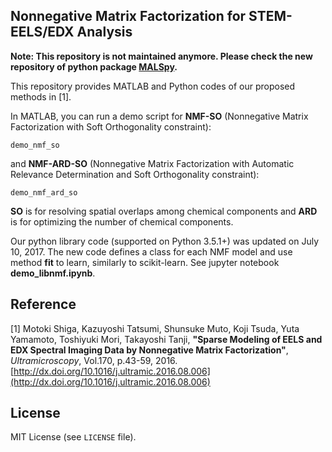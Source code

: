 ## Nonnegative Matrix Factorization for STEM-EELS/EDX Analysis

<b> Note: This repository is not maintained anymore. Please check the new repository of python package [MALSpy](https://github.com/MotokiShiga/malspy).</b>

This repository provides MATLAB and Python codes of our proposed methods in [1].

In MATLAB, you can run a demo script for **NMF-SO** (Nonnegative Matrix Factorization with Soft Orthogonality constraint):

    demo_nmf_so

and **NMF-ARD-SO** (Nonnegative Matrix Factorization with Automatic Relevance Determination and Soft Orthogonality constraint):

    demo_nmf_ard_so
    
**SO** is for resolving spatial overlaps among chemical components and **ARD** is for optimizing the number of chemical components.

Our python library code (supported on Python 3.5.1+) was updated on July 10, 2017. The new code defines a class for each NMF model and use method **fit** to learn, similarly to scikit-learn. See jupyter notebook **demo_libnmf.ipynb**. 


## Reference

[1]
Motoki Shiga, Kazuyoshi Tatsumi, Shunsuke Muto, Koji Tsuda, Yuta Yamamoto, Toshiyuki Mori, Takayoshi Tanji,
  **"Sparse Modeling of EELS and EDX Spectral Imaging Data by Nonnegative Matrix Factorization"**,  
  *Ultramicroscopy*, Vol.170, p.43-59, 2016.  
[http://dx.doi.org/10.1016/j.ultramic.2016.08.006](http://dx.doi.org/10.1016/j.ultramic.2016.08.006)


## License

MIT License (see `LICENSE` file).
